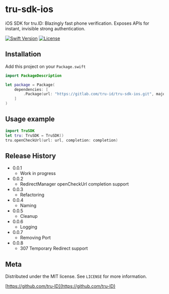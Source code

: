 # tru-sdk-ios

iOS SDK for tru.ID: Blazingly fast phone verification. Exposes APIs for instant, invisible strong authentication.

[![Swift Version][swift-image]][swift-url]
[![License][license-image]][license-url]


## Installation

Add this project on your `Package.swift`

```swift
import PackageDescription

let package = Package(
    dependencies: [
        .Package(url: "https://gitlab.com/tru-id/tru-sdk-ios.git", majorVersion: 0, minor: 0)
    ]
)
```

## Usage example


```swift
import TruSDK
let tru: TruSDK = TruSDK()
tru.openCheckUrl(url: url, completion: completion)
```

## Release History

* 0.0.1
    * Work in progress
* 0.0.2
    * RedirectManager openCheckUrl completion support
* 0.0.3
    * Refactoring     
* 0.0.4
    * Naming   
* 0.0.5
    * Cleanup 
* 0.0.6
    * Logging  
* 0.0.7
    * Removing Port   
* 0.0.8
    * 307 Temporary Redirect support  


## Meta

Distributed under the MIT license. See ``LICENSE`` for more information.

[https://github.com/tru-ID](https://github.com/tru-ID)

[swift-image]:https://img.shields.io/badge/swift-5.0-green.svg
[swift-url]: https://swift.org/
[license-image]: https://img.shields.io/badge/License-MIT-blue.svg
[license-url]: LICENSE
